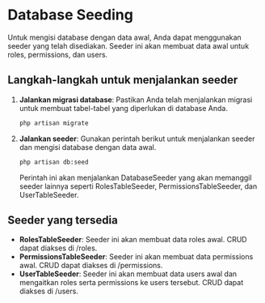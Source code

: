 # Database Seeding

Untuk mengisi database dengan data awal, Anda dapat menggunakan seeder yang telah disediakan. Seeder ini akan membuat data awal untuk roles, permissions, dan users.

## Langkah-langkah untuk menjalankan seeder

1. **Jalankan migrasi database**:
    Pastikan Anda telah menjalankan migrasi untuk membuat tabel-tabel yang diperlukan di database Anda.

    ```bash
    php artisan migrate
    ```

2. **Jalankan seeder**:
    Gunakan perintah berikut untuk menjalankan seeder dan mengisi database dengan data awal.

    ```bash
    php artisan db:seed 
    ```

    Perintah ini akan menjalankan DatabaseSeeder yang akan memanggil seeder lainnya seperti RolesTableSeeder, PermissionsTableSeeder, dan UserTableSeeder.

## Seeder yang tersedia

- **RolesTableSeeder**: Seeder ini akan membuat data roles awal. CRUD dapat diakses di /roles.
- **PermissionsTableSeeder**: Seeder ini akan membuat data permissions awal. CRUD dapat diakses di /permissions.
- **UserTableSeeder**: Seeder ini akan membuat data users awal dan mengaitkan roles serta permissions ke users tersebut. CRUD dapat diakses di /users.